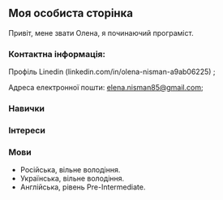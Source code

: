   
##  Моя особиста сторінка
Привіт, мене звати  Олена,  я починаючий  програміст.

### Контактна інформація:

Профіль Linedin
(linkedin.com/in/olena-nisman-a9ab06225) ;

Адреса електронної пошти:
elena.nisman85@gmail.com;

### Навички

### Інтереси

### Мови

- Російська, вільне володіння.
- Українська, вільне володіння.
- Англійська, рівень Pre-Intermediate.
